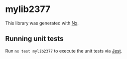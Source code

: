 # mylib2377

This library was generated with [Nx](https://nx.dev).

## Running unit tests

Run `nx test mylib2377` to execute the unit tests via [Jest](https://jestjs.io).
